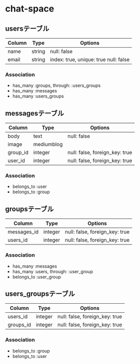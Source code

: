# chat-space
## usersテーブル
|Column|Type|Options|
|------|----|-------|
|name|string|null: false|
|email|string|index: true, unique: true null: false|

### Association
- has_many :groups, through: :users_groups
- has_many :messages
- has_many :users_groups

## messagesテーブル
|Column|Type|Options|
|------|----|-------|
|body|text|null: false|
|image|mediumblog||
|group_id|integer|null: false, foreign_key: true|
|user_id|integer|null: false, foreign_key: true|

### Association
- belongs_to :user
- belongs_to :group

## groupsテーブル
|Column|Type|Options|
|------|----|-------|
|messages_id|integer|null: false, foreign_key: true|
|users_id|integer|null: false, foreign_key: true|

### Association
- has_many :messages
- has_many :users, through: :user_group
- belongs_to :user_group

## users_groupsテーブル
|Column|Type|Options|
|------|----|-------|
|users_id|integer|null: false, foreign_key: true|
|groups_id|integer|null: false, foreign_key: true|

### Association
- belongs_to :group
- belongs_to :user
